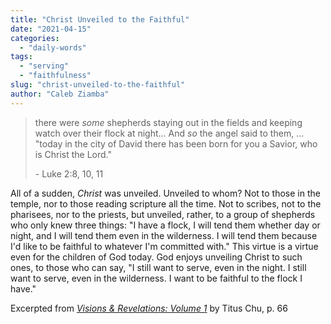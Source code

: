 ```yaml
---
title: "Christ Unveiled to the Faithful"
date: "2021-04-15"
categories: 
  - "daily-words"
tags: 
  - "serving"
  - "faithfulness"
slug: "christ-unveiled-to-the-faithful"
author: "Caleb Ziamba"
---
```


> there were _some_ shepherds staying out in the fields and keeping watch over their flock at night... And _so_ the angel said to them, ... "today in the city of David there has been born for you a Savior, who is Christ the Lord."
> 
> \- Luke 2:8, 10, 11

All of a sudden, _Christ_ was unveiled. Unveiled to whom? Not to those in the temple, nor to those reading scripture all the time. Not to scribes, not to the pharisees, nor to the priests, but unveiled, rather, to a group of shepherds who only knew three things: "I have a flock, I will tend them whether day or night, and I will tend them even in the wilderness. I will tend them because I'd like to be faithful to whatever I'm committed with." This virtue is a virtue even for the children of God today. God enjoys unveiling Christ to such ones, to those who can say, "I still want to serve, even in the night. I still want to serve, even in the wilderness. I want to be faithful to the flock I have."

Excerpted from _[Visions & Revelations: Volume 1](https://www.amazon.com/Visions-Revelations-TITUS-CHU/dp/B08YHYPJM4/)_ by Titus Chu, p. 66
